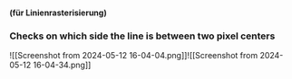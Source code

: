 #### (für Linienrasterisierung)
### Checks on which side the line is between two pixel centers
![[Screenshot from 2024-05-12 16-04-04.png]]![[Screenshot from 2024-05-12 16-04-34.png]]